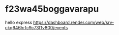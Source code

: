 # f23wa45boggavarapu
hello express
https://dashboard.render.com/web/srv-ckq646hrfc9c73f1v800/events
